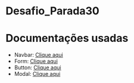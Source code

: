 # Desafio_Parada30

# Documentações usadas

- Navbar: <a href="https://getbootstrap.com/docs/5.3/components/navbar/">Clique aqui</a>
- Form: <a href="https://getbootstrap.com/docs/5.3/forms/layout/">Clique aqui</a>
- Button: <a href="https://getbootstrap.com/docs/5.3/components/buttons/">Clique aqui</a>
- Modal: <a href="https://getbootstrap.com/docs/5.3/components/modal/">Clique aqui</a>
